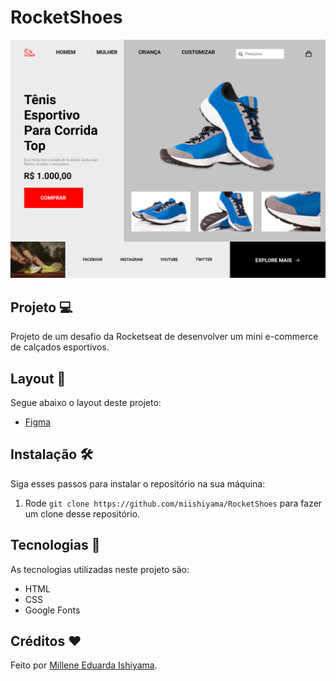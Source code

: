 # RocketShoes
![preview](./preview/RocketShoes.png)

## Projeto 💻
Projeto de um desafio da Rocketseat de desenvolver um mini e-commerce de calçados esportivos.

## Layout 🔖
Segue abaixo o layout deste projeto:
- [Figma](https://www.figma.com/file/QFTF46zzEkizffVMFqGE0d/DD-%2F-RocketShoes-(Copy)?t=Nv8tndpiYknrXHqh-6)

## Instalação 🛠
Siga esses passos para instalar o repositório na sua máquina:
1. Rode `git clone https://github.com/miishiyama/RocketShoes` para fazer um clone desse repositório.

## Tecnologias 🚀
As tecnologias utilizadas neste projeto são:
- HTML
- CSS
- Google Fonts

## Créditos ❤️
Feito por [Millene Eduarda Ishiyama](https://github.com/miishiyama/).
